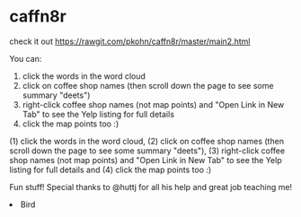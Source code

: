 # caffn8r

check it out https://rawgit.com/pkohn/caffn8r/master/main2.html

You can: 

<ol>
<li>click the words in the word cloud</li>
<li>click on coffee shop names (then scroll down the page to see some summary "deets")</li>
<li>right-click coffee shop names (not map points) and "Open Link in New Tab" to see the Yelp listing for full details</li>
<li>click the map points too :)</li>
</ol>
(1) click the words in the word cloud, (2) click on coffee shop names (then scroll down the page to see some summary "deets"), (3) right-click coffee shop names (not map points) and "Open Link in New Tab" to see the Yelp listing for full details and (4) click the map points too :)

Fun stuff! Special thanks to @huttj for all his help and great job teaching me!

<li>Bird</li>

